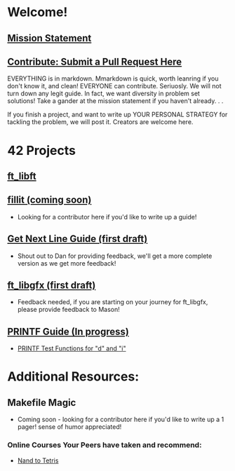 # Welcome!

## <a href="http://www.everettgould.com/42cliffnotes/readme.md">Mission Statement</a>

## <a href="https://github.com/theporpoise/42cliffnotes">Contribute: Submit a Pull Request Here</a>
EVERYTHING is in markdown.  Mmarkdown is quick, worth leanring if you don't know it, and clean!
EVERYONE can contribute.  Seriuosly. We will not turn down any legit guide.  In fact, we want diversity
in problem set solutions!  Take a gander at the mission statement if you haven't already. . . 

If you finish a project, and want to write up YOUR PERSONAL STRATEGY for tackling the problem, we will post it.
Creators are welcome here.

# 42 Projects

## <a href="http://www.everettgould.com/42cliffnotes/ft_libft.html">ft_libft</a>

## <a href="http://www.everettgould.com/42cliffnotes/fillit.html">fillit (coming soon)</a>
  * Looking for a contributor here if you'd like to write up a guide!
  
## <a href="http://www.everettgould.com/42cliffnotes/get_next_line.html">Get Next Line Guide (first draft)</a>
  * Shout out to Dan for providing feedback, we'll get a more complete version as we get more feedback!
  
## <a href="https://github.com/qst0/ft_libgfx/blob/master/README.md">ft_libgfx (first draft)</a>
  * Feedback needed, if you are starting on your journey for ft_libgfx, please provide feedback to Mason!

## <a href="http://www.everettgould.com/42cliffnotes/printf_strat.html">PRINTF Guide (In progress)</a>

  * <a href="http://www.everettgould.com/42cliffnotes/ft_printf_debug_funcs_1.html">PRINTF Test Functions for "d" and "i"</a>



# Additional Resources:

## Makefile Magic
  * Coming soon - looking for a contributor here if you'd like to write up a 1 pager!  sense of humor appreciated!

### Online Courses Your Peers have taken and recommend:
  * <a href="https://www.coursera.org/learn/build-a-computer">Nand to Tetris</a>

